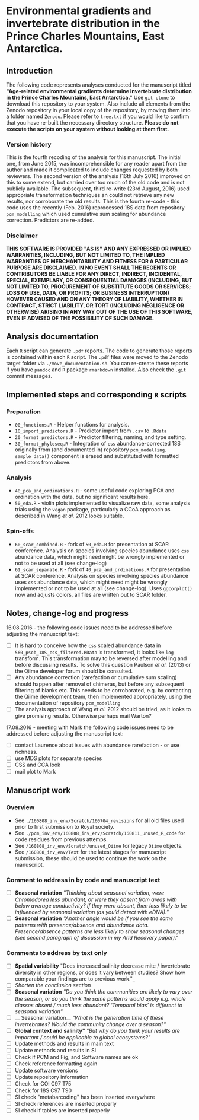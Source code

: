 # Environmental gradients and invertebrate distribution in the Prince Charles Mountains, East Antarctica.

## Introduction

The following code represents analyses conducted for the manuscript titled **"Age-related environmental gradients determine invertebrate distribution in the Prince Charles Mountains, East Antarctica."**  Use `git clone`  to download this repository to your system. Also include all elements from the Zenodo repository in your local copy of the repository, by moving them into a folder named `Zenodo`.  Please refer to `tree.txt` if you would like to confirm that you have re-built the necessary directory structure. **Please do not execute the scripts on your system without looking at them first.**

### Version history

This is the fourth recoding of the analysis for this manuscript. The initial one, from June 2015, was incomprehensible for any reader apart from the author and made it complicated to include changes requested by both reviewers. The second version of the analysis  (16th July 2016) improved on this to some extend, but carried over too much of the old code and is not publicly available. The subsequent, third re-write (23rd August, 2016) used appropriate
transformation techniques an could not retrieve any new results, nor corroborate the old results. This is the fourth re-code - this code uses the recently (Feb. 2016) reprocessed 18S data from repository `pcm_modelling` which used cumulative sum scaling for abundance correction. Predictors are re-added.

### Disclaimer
**THIS SOFTWARE IS PROVIDED "AS IS" AND ANY EXPRESSED OR IMPLIED WARRANTIES, INCLUDING, BUT NOT LIMITED TO, THE IMPLIED WARRANTIES OF MERCHANTABILITY AND FITNESS FOR A PARTICULAR PURPOSE ARE DISCLAIMED. IN NO EVENT SHALL THE REGENTS OR CONTRIBUTORS BE LIABLE FOR ANY DIRECT, INDIRECT, INCIDENTAL, SPECIAL, EXEMPLARY, OR CONSEQUENTIAL DAMAGES (INCLUDING, BUT NOT LIMITED TO, PROCUREMENT OF SUBSTITUTE GOODS OR SERVICES; LOSS OF USE, DATA, OR PROFITS; OR BUSINESS INTERRUPTION) HOWEVER CAUSED AND ON ANY THEORY OF LIABILITY, WHETHER IN CONTRACT, STRICT LIABILITY, OR TORT (INCLUDING NEGLIGENCE OR OTHERWISE) ARISING IN ANY WAY OUT OF THE USE OF THIS SOFTWARE, EVEN IF ADVISED OF THE POSSIBILITY
OF SUCH DAMAGE.**

## Analysis documentation
Each `R` script can generate `.pdf` reports. The code to generate those reports is contained within each `R` script. The `.pdf` files were moved to the Zenodo target folder via `./move_documentation.sh`. You can re-create these reports if you have `pandoc` and `R` package `rmarkdown` installed. Also check the `.git` commit messages.

## Implemented steps and corresponding `R` scripts

### Preparation
* `00_functions.R` - Helper functions for analysis.
* `10_import_predictors.R` - Predictor import from `.csv` to `.Rdata`
* `20_format_predictors.R` - Predictor filtering, naming, and type setting.
* `30_format_phyloseq.R` - Integration of  `css` abundance-corrected 18S originally from (and documented in) repository `pcm_modelling`. `sample_data()` component is erased and substituted with formatted predictors from above.

### Analysis
* `40_pca_and_ordinations.R` - some useful code exploring PCA and ordination with the data, but no significant results here.
* `50_eda.R` - violin plots implemented to visualize raw data, some analysis trials using the `vegan` package, particularly a CCoA approach as described in Wang _et al._ 2012 looks suitable.

### Spin-offs
* `60_scar_combined.R` - fork of `50_eda.R` for presentation at SCAR conference. Analysis on species involving species abundance uses `css` abundance data, which might need might be wrongly implemented or not to be used at all (see change-log)
* `61_scar_separate.R` - fork of `40_pca_and_ordinations.R` for presentation at SCAR conference. Analysis on species involving species abundance uses `css` abundance data, which might need might be wrongly implemented or not to be used at all (see change-log). Uses `ggcorplot()` now and adjusts colors, all files are written out to SCAR folder.

## Notes, change-log and progress

16.08.2016 - the following code issues need to be addressed before adjusting the manuscript text:

* [ ] It is hard to conceive how the `css` scaled abundance data in `560_psob_18S_css_filtered.RData` is transformed, it looks like `log` transform. This transformation may to be reversed after modelling and before discussing results. To solve this question Paulson _et al._ (2013) or the Qiime developer forum should be consulted.
* [ ] Any abundance correction (rarefaction or cumulative sum scaling) should happen after removal of chimeras, but before any subsequent filtering of blanks etc. This needs to be corroborated, e.g. by contacting the Qiime development team, then implemented appropriately, using the documentation of repository `pcm_modelling`
* [ ] The analysis approach of Wang _et al._ 2012 should be tried, as it looks to give promising results. Otherwise perhaps mail Warton?

17.08.2016 - meeting with Mark the following code issues need to be addressed before adjusting the manuscript text:

* [ ] contact Laurence about issues with abundance rarefaction - or use richness.
* [ ] use MDS plots for separate species
* [ ] CSS and CCA look
* [ ] mail plot to Mark

## Manuscript work

### Overview
*  See `./160808_inv_env/Scratch/160704_revisions` for all old files used prior to first submission to Royal society.
* See  `./pcm_inv_env/160808_inv_env/Scratch/160811_unused_R_code` for code residues from previous attemps.
*  See `/160808_inv_env/Scratch/unused_Qiime` for legacy `Qiime` objects.
*  See `/160808_inv_env/Text` for the latest stages for manuscript submission, these should be used to continue the work on the manuscript.

### Comment to address in by code and manuscript text
* [ ]  __Seasonal variation__ _"Thinking about seasonal variation, were Chromadorea less abundant, or were they absent from areas with below average conductivity? If they were absent, then less likely to be influenced by seasonal variation (as you’d detect with eDNA)."_
* [ ] __Seasonal variation__ _"Another angle would be if you see the same patterns with presence/absence and abundance data. Presence/absence patterns are less likely to show seasonal changes (see second paragraph of discussion in my Arid Recovery paper)."_

### Comments to address by text only
* [ ] __Spatial variability__ "Does increased salinity decrease mite / invertebrate diversity in other regions, or does it vary between studies? Show how comparable your findings are to previous work."_
* [ ] _Shorten the conclusion section_
* [ ] __Seasonal variation__ _"Do you think the communities are likely to vary over the season, or do you think the same patterns would apply e.g. whole classes absent / much less abundant? ‘Temporal bias’ is different to seasonal variation"_
* [ ] __ Seasonal variation__ _"What is the generation time of these invertebrates? Would the community change over a season?"_
* [ ] __Global context and salinity"__ _"But why do you think your results are important / could be applicable to global ecosystems?"_
* [ ] Update methods and results in main text
* [ ] Update methods and results in SI
* [ ] Check if PCM and Fig, and Software names are ok
* [ ] Check reference formatting again
* [ ] Update software versions
* [ ] Update repository information
* [ ] Check for COI C97 T75
* [ ] Check for 18S C97 T90
* [ ] SI check "metabarcoding" has been inserted everywhere
* [ ] SI check references are inserted properly
* [ ] SI check if tables are inserted properly
